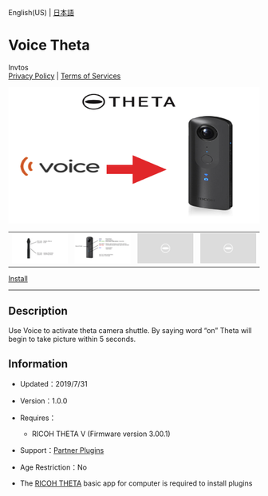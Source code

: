 English(US) | [日本語](README.ja.md)

# Voice Theta
Invtos  
[Privacy Policy](../../README.md#privacy-policy) | [Terms of Services](../../README.md#terms-of-services)

<div align="center">
 <img src="1.png">

 <table>
  <tr>
   <td><img src="2.png"></td>
   <td><img src="3.png"></td>
   <td><img src="../../resources/common/img/noimg.png"></td>
   <td><img src="../../resources/common/img/noimg.png"></td>
  </tr>
 </table>
</div>

[Install](https://link.ricoh360.com/plugins/com.invtos.voice_theta/apk)

***

## Description
Use Voice to activate theta camera shuttle. By saying word “on” Theta will begin to take picture within 5 seconds.
  
  
## Information
  * Updated：2019/7/31
  * Version：1.0.0
  * Requires：
    * RICOH THETA V (Firmware version 3.00.1)
  * Support：[Partner Plugins](https://github.com/wtos03/voice_theta)
  * Age Restriction：No

* The [RICOH THETA](https://theta360.com/ja/about/application/pc.html#app-detail-01) basic app for computer is required to install plugins
